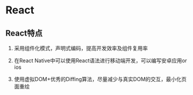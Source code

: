 # React

## React特点

1. 采用组件化模式，声明式编码，提高开发效率及组件复用率

2. 在React Native中可以使用React语法进行移动端开发，可以编写安卓应用or ios

3. 使用虚拟DOM+优秀的Diffing算法，尽量减少与真实DOM的交互，最小化页面重绘




